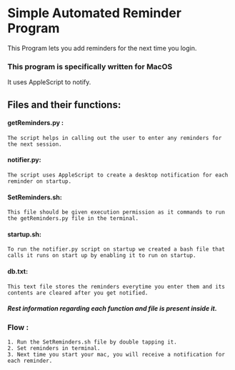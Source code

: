 # Simple Automated Reminder Program

This Program lets you add reminders for the next time you login.

### This program is specifically written for MacOS
It uses AppleScript to notify.

## Files and their functions:
  #### getReminders.py :
    The script helps in calling out the user to enter any reminders for the next session.
  #### notifier.py:
    The script uses AppleScript to create a desktop notification for each reminder on startup.
  #### SetReminders.sh:
    This file should be given execution permission as it commands to run the getReminders.py file in the terminal.
  #### startup.sh:
    To run the notifier.py script on startup we created a bash file that calls it runs on start up by enabling it to run on startup.
  #### db.txt:
    This text file stores the reminders everytime you enter them and its contents are cleared after you get notified.
 ##### Rest information regarding each function and file is present inside it.
 
### Flow :
    1. Run the SetReminders.sh file by double tapping it.
    2. Set reminders in terminal.
    3. Next time you start your mac, you will receive a notification for each reminder.
